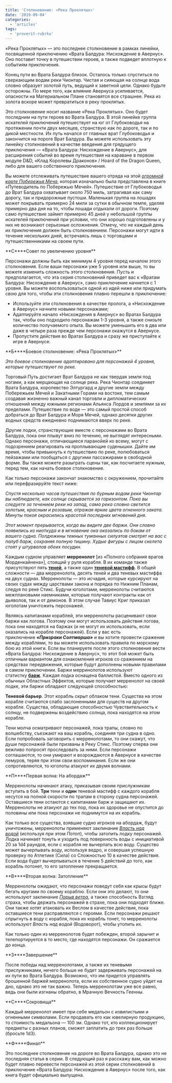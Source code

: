 ```yaml
---
title: 'Столкновение: «Река Проклятых»'
date: '2019-09-04'
categories:
  - 'articles'
tags:
  - 'proverit-rubrku'
---
```


«Река Проклятых» — это последнее столкновение в рамках линейки, посвященной приключению «Врата Балдура: Нисхождение в Авернус». Оно поставит точку в путешествии героев, а также подведет вплотную к событиям приключения.

Конец пути во Врата Балдура близок. Осталось только спуститься по сверкающим водам реки Чионтар. Чистая и сияющая на солнце вода словно образует золотой путь, ведущий к заветной цели. Однако будьте осторожны. По мере того, как влияние Авернуса усиливается, опасности на Материальном Плане становятся все страшнее. Река из золота вскоре может превратиться в реку проклятых.

Это столкновение носит название «Река Проклятых». Оно будет последним на пути героев во Врата Балдура. В этой линейке группа искателей приключений путешествует на юг от Глубоководья на протяжении почти двух месяцев, странствую как по дороге, так и по дикой местности. Их путь начался от главных врат Глубоководья и закончится на пороге Врат Балдура. Вы можете использовать эту линейку столкновений в качестве введения для грядущего приключения — «Врата Балдура: Нисхождение в Авернус», для расширения событий во время путешествия на караване в первом модуле D&D, «Клад Королевы Драконов» / Hoard of the Dragon Queen, либо для вашего собственного приключения.

Вы можете отслеживать путешествие вашего отряда на этой *[огромной карте Побережья Меча](https://vk.com/away.php?to=http://media.wizards.com/2015/images/dnd/resources/Sword-Coast-Map_HighRes.jpg&cc_key=)*, которая изначально была представлена в книге «Путеводитель по Побережью Мечей». Путешествие от Глубоководья до Врат Балдура охватывает около 750 миль, затрагивая как саму дорогу, так и придорожные пустоши. Маленькая группа на лошадях может покрывать примерно 24 мили за сутки в обычном темпе, уделяя примерно два дня на то, чтобы лошади отдыхали от дороги. Поэтому само путешествие займет примерно 45 дней у небольшой группы искателей приключений при условии, что они хорошо подготовлены и у них не возникают серьезные осложнения. Отмечу, что не каждый день их приключения должен быть столкновением. Персонажи могут идти в течение нескольких дней, встречаясь лишь с торговцами и путешественниками на своем пути.

**С\*\***Совет по увеличению уровня\*\*

Персонажи должны быть как минимум 4 уровня перед началом этого столкновения. Если ваши персонажи уже 5 уровня или выше, то вы можете изменить сложность этого столкновения. Пусть и предполагается, что эта серия столкновений приведет вас к «Вратам Балдура: Нисхождение в Авернус», само приключение начнется с 1 уровня. Вы можете воспользоваться одной из идей ниже или придумать свою для того, чтобы эти столкновения плавно перешли в приключение:

- Используйте эти столкновения в качестве пролога, а «Нисхождение в Авернус» начните новыми персонажами;
- Адаптируйте начало «Нисхождения в Авернус» во Вратах Балдура так, чтобы оно подходило персонажам 1-3 уровня, а также снизьте количество получаемого опыта. Вы можете уменьшить его в два или даже в четыре раза прежде чем персонажи окажутся в Авернусе.
- Пропустите действия во Вратах Балдура и сразу же приступайте к игре в Авернусе.

**Б\*\***Боевое столкновение: «Река Проклятых»\*\*

_Это боевое столкновение адаптировано для персонажей 4 уровня, которые путешествуют по реке._

Торговый Путь достигает Врат Балдура не как твердая земля под ногами, а как мерцающая на солнце река. Река Чионтар соединяет Врата Балдура, королевство Элтургард и другие земли между Побережьем Мечей и Закатными Горами на востоке, тем самым создавая жизненно важный канал торговли и дипломатических отношений между южными регионами Альянса Лордов и землями за их пределами. Путешествие по воде — это самый простой способ добраться до Врат Балдура и Моря Мечей, однако десятки других водных средств ежедневно поднимаются вверх по реке.

Другие лодки, странствующие вместе с персонажами во Врата Балдура, пока они плывут вниз по течению, не выглядят интересными. Однако персонажи, отличающиеся паранойей ко всему, могут с подозрением реагировать на проплывающие суденышки. Дайте им время, чтобы привыкнуть к путешествию по реке, полюбоваться пейзажами или пообщаться с другими пассажирами в свободной форме. Вы также можете разыграть сцены так, как посчитаете нужным, перед тем, как начать боевое столкновение.

Как только персонажи закончат знакомство с окружением, прочитайте или перефразируйте текст ниже:

_Спустя несколько часов путешествия по бурным водам реки Чионтар вы наблюдаете, как солнце скрывается за горизонтом. Пока вы следуете за течением реки на запад, сама река словно светится золотым, красным и розовым, отражая яркие цвета огненного заката. Минуты покоя окрасились красотой последних мгновений дня._

_Этот момент прерывается, когда вы видите две баржи. Они словно появились из ниоткуда и в мгновение ока оказались по бокам от вашего судна. Полдюжины темных туманных силуэтов смотрят на вас с палуб барж, сохраняя полную тишину. Худые фигуры с лицом скелета стоят у штурвалов обеих посудин._

Каждым судном управляет **мерренолот** \[из «Полного собрания врагов Морденкайнена»\], стоящий у руля корабля. В их команде также присутствуют пять **[теней](https://vk.com/away.php?to=https%3A%2F%2Fwww.dndbeyond.com%2Fmonsters%2Fshadow&cc_key=)**, а также один **[теневой мастифф](https://vk.com/away.php?to=https%3A%2F%2Fwww.dndbeyond.com%2Fmonsters%2Fshadow-mastiff&cc_key=)**. В общей сложности — два мерренолота, десять теней и два теневых мастиффа на двух суднах. Мерренолоты — это исчадия, которые курсируют на своих судах между царствами закона и порядка по Нижним Планам, следуя по реке Стикс. Будучи юголотами, мерренолоты считаются межплановыми наемниками, которые получают контракты как от дьяволов, так и от демонов. В этом случае Тавиус Криг приказал юголотам уничтожить персонажей.

Являясь капитанами кораблей, эти мерренолоты расценивают свои баржи как логова. Поэтому они могут использовать действия логова, пока они находятся на баржах (и не могут их использовать, если оказались на корабле персонажей). Если у вас есть приключение **_«Призраки Солтмарша»_** и вы хотите провести сражение между кораблями, то вы можете использовать правила по морскому бою из этой книги. Если вы планируете после этого столкновения вести «Врата Балдура: Нисхождение в Авернус», то этот бой может быть отличным вариантом для ознакомления игроков со сражением на средствах передвижения, которые будут дополнены новыми правилами в самом приключении. Баржи мерринолотов используют статистку **[барж](https://vk.com/away.php?to=https%3A%2F%2Fwww.dndbeyond.com%2Fvehicles%2Fkeelboat&cc_key=)**. Каждая лодка оснащена баллистой. Вместо одного из обычных Областных Эффектов, которые получает мерренолот на своей лодке, эти баржи обладают следующей способностью:

**Теневой барьер**. Этот корабль скрыт облаком тени. Существа на этом корабле считаются слабо заслоненными для существ на другом корабле. Существа, обладающие способностью Чувствительность к солнцу, не подвержены воздействию солнца, пока находятся на этом корабле.

Тени молча осматривают персонажей, пока трапы, словно по волшебству, съезжают на ваш корабль, соединяя три судна в одно. Если попробовать заговорить с мерренолотами, то они скажут, что души персонажей были призваны в Реку Стикс. Поэтому сперва они вежливо попросят проследовать за ними. Если персонажи соглашаются, то они умирают и возрождаются в Авернусе в качестве лемуров, теряя при этом свои воспоминания. Если же они сопротивляются, то юголоты атакуют их двумя волнами.

**П\*\***Первая волна: На абордаж\*\*

Мерренолоты начинают атаку, приказывая своим прислужникам вступить в бой. **Три** тени и **один** теневой мастифф с каждого корабля несутся на полной скорости по трапам в сторону судна персонажей. Оставшиеся тени остаются с капитанами барж и защищают их. Мерренолоты не атакуют до тех пор, пока их здоровье не опустится до половины или пока персонажи не поднимутся на их корабль.

Как только все существа, взявшие судно игроков на абордаж, будут уничтожены, мерренолоты применяют заклинание *[Власть над водой](https://vk.com/away.php?to=https%3A%2F%2Fwww.dndbeyond.com%2Fspells%2Fcontrol-water&cc_key=)* (используя при этом *Потоп*), чтобы затопить лодку персонажей. Лодка начинает тонуть и уходить под поверхность воды с инициативой 20 за 1d4 раундов, если с корабля не вычерпать всю воду. Существо может вычерпывать воду, используя ведро, и совершая успешную проверку по Атлетике (Сила) со Сложностью 10 в качестве действия. Если вода будет вычерпываться в течение 5 действий до того, как корабль потонет, то его затопление прекращается.

**В\*\***Вторая волна: Затопление\*\*

Мерренолоты ожидают, что персонажи поведут себя как крысы будут бегать кругами по своему кораблю. Если они это делают, то они используют заклинание *[Порыв ветра](https://vk.com/away.php?to=https%3A%2F%2Fwww.dndbeyond.com%2Fspells%2Fgust-of-wind&cc_key=)*, а также способность Взгляд страха, чтобы держать персонажей в страхе, пока они подходят ближе. Они также хотят атаковать их Веслом в качестве действия, пока оставшиеся тени расправляются с героями. Если персонажи решают спрыгнуть в воду с корабля, пока их корабль тонет, то мерренолоты используют *Власть над водой* (Водоворот), чтобы утопить их.

Как только один из мерренолотов будет побежден, второй зарычит и телепортируется в то место, где находятся персонажи. Он сражается до конца.

**З\*\***Завершение\*\*

После победы над мерренолотами, а также их теневыми прислужниками, ничего больше не будет задерживать персонажей на их пути во Врата Балдура. Возможно, что им придется управлять брошенной баржей мерренолота, если их собственное судно уйдет на дно, однако это не так важно. Теперь мерренолотам уже все равно, ведь они были изгнаны обратно, в Мрачную Вечность Геенны.

**С\*\***Сокровища\*\*

Каждый мерренолот имеет при себе медальон с извилистыми и огненными символами. Если продавать его как ювелирную продукцию, то стоимость медальона — 100 зм. Однако тот, кто коллекционирует предметы с разных планов, сможет заплатить до трех раз больше (бросьте 1d3).

**Ф\*\***Финал\*\*

Это последнее столкновение на дороге во Врата Балдура, однако это не последняя статья в серии. В следующий раз я расскажу вам, как можно будет плавно перевести персонажей из этой серии столкновений в приключение «Врата Балдура: Нисхождение в Авернус» после того, как книга будет официально выпущена.
